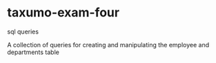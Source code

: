 # taxumo-exam-four
sql queries

A collection of queries for creating and manipulating the employee and departments table
